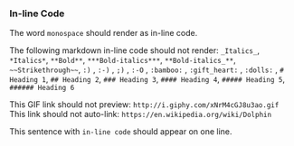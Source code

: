 ### In-line Code

The word `monospace` should render as in-line code.

The following markdown in-line code should not render:
`_Italics_`, `*Italics*`, `**Bold**`, `***Bold-italics***`, `**Bold-italics_**`, `~~Strikethrough~~`, `:)` , `:-)` , `;)` , `:-O` , `:bamboo:` , `:gift_heart:` , `:dolls:` , `# Heading 1`, `## Heading 2`, `### Heading 3`, `#### Heading 4`, `##### Heading 5`, `###### Heading 6`

This GIF link should not preview: `http://i.giphy.com/xNrM4cGJ8u3ao.gif`
This link should not auto-link: `https://en.wikipedia.org/wiki/Dolphin`

This sentence with `
in-line code
` should appear on one line.
